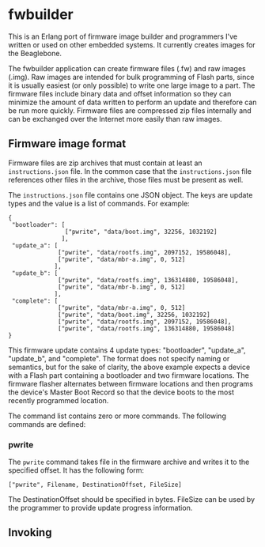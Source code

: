 # fwbuilder 

This is an Erlang port of firmware image builder and
programmers I've written or used on other embedded systems. It
currently creates images for the Beaglebone.

The fwbuilder application can create firmware files (.fw) and raw
images (.img). Raw images are intended for bulk programming of Flash
parts, since it is usually easiest (or only possible) to write one
large image to a part. The firmware files include binary data and
offset information so they can minimize the amount of data written to
perform an update and therefore can be run more quickly. Firmware
files are compressed zip files internally and can be exchanged over
the Internet more easily than raw images.

## Firmware image format

Firmware files are zip archives that must contain at least an
`instructions.json` file. In the common case that the
`instructions.json` file references other files in the archive, those
files must be present as well.

The `instructions.json` file contains one JSON object. The keys are
update types and the value is a list of commands. For example:

    {
     "bootloader": [
                    ["pwrite", "data/boot.img", 32256, 1032192]
                   ],
     "update_a": [
                  ["pwrite", "data/rootfs.img", 2097152, 19586048],
                  ["pwrite", "data/mbr-a.img", 0, 512]
                 ],
     "update_b": [
                  ["pwrite", "data/rootfs.img", 136314880, 19586048],
                  ["pwrite", "data/mbr-b.img", 0, 512]
                 ],
     "complete": [
                  ["pwrite", "data/mbr-a.img", 0, 512]
                  ["pwrite", "data/boot.img", 32256, 1032192]
                  ["pwrite", "data/rootfs.img", 2097152, 19586048],
                  ["pwrite", "data/rootfs.img", 136314880, 19586048]
    }

This firmware update contains 4 update types: "bootloader",
"update_a", "update_b", and "complete". The format does not specify
naming or semantics, but for the sake of clarity, the above example
expects a device with a Flash part containing a bootloader and two
firmware locations. The firmware flasher alternates between firmware
locations and then programs the device's Master Boot Record so that
the device boots to the most recently programmed location.

The command list contains zero or more commands. The following
commands are defined:

### pwrite

The `pwrite` command takes file in the firmware archive and writes it
to the specified offset. It has the following form:

    ["pwrite", Filename, DestinationOffset, FileSize]

The DestinationOffset should be specified in bytes. FileSize can be
used by the programmer to provide update progress information.

## Invoking

